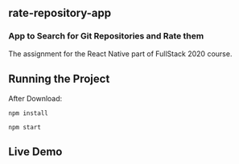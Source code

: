 ## rate-repository-app

### App to Search for Git Repositories and Rate them

The assignment for the React Native part of FullStack 2020 course.

## Running the Project

After Download:

`npm install`

`npm start`

## Live Demo

